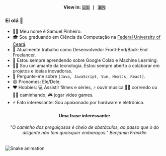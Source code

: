  <h4 align="center">
    View in:
    <kbd>
      <a href="README.md" title="English">🇺🇸</a> | <a href="README_PT_BR.md" title="Brazilian Portuguese">🇧🇷</a>
    </kbd>
  </h4>

### Ei olá 👋


- 🙋‍♂️ Meu nome é Samuel Pinheiro.
- 🎓 Sou graduando em Ciência da Computação na <a href="https://www.ufc.br">Federal University of Ceará</a>.
- 🔭 Atualmente trabalho como Desenvolvedor Front-End/Back-End Freelancer.
- 🌱 Estou sempre aprendendo sobre Google Colab e Machine Learning.
- 👨‍💻 Sou um amante da tecnologia. Estou sempre aberto a colaborar em projetos e ideias inovadoras.
- 💬 Pergunte-me sobre `[Java, JavaScript, Vue, NextJs, React]`.
- 😄 Pronomes: Ele/Dele.
- ❤️ Hobbies: 💻 Assistir filmes e séries, 🎶 ouvir música 🏃‍♂️ correndo ou 🚶‍♂️ caminhando,  🎮 jogar video games.
- ⚡ Fato interessante: Sou apaixonado por hardware e eletrônica.


<div align="left">
  <h4 align="center">Uma frase interessante:</h4>
  
  <h6 align="center">
    <em>"O caminho dos preguiçosos é cheio de obstáculos, ao passo que o do diligente não tem quaisquer embaraços."</em> Benjamin Franklin
  </h6>
</div>

###

<img src="https://github.com/fsmpinheiro/fsmpinheiro/blob/ad7a750cf5e164340a913d567708be31c2375510/.github/snake.yml" alt="Snake animation" />

###
